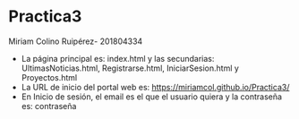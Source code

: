 # Practica3
Miriam Colino Ruipérez- 201804334

- La página principal es: index.html y las secundarias: UltimasNoticias.html, Registrarse.html, IniciarSesion.html y Proyectos.html
- La URL de inicio del portal web es: https://miriamcol.github.io/Practica3/
- En Inicio de sesión, el email es el que el usuario quiera y la contraseña es: contraseña